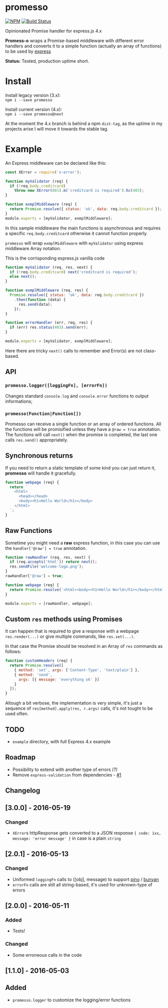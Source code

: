 promesso
========
[![NPM](https://nodei.co/npm/promesso.png)](https://nodei.co/npm/promesso/)
[![Build Status](https://travis-ci.org/colthreepv/promesso.svg?branch=master)](https://travis-ci.org/colthreepv/promesso)

Opinionated Promise handler for express.js 4.x

__Promess-o__ wraps a Promise-based middleware with different error handlers and converts it to a simple function (actually an array of functions) to be used by [express](http://expressjs.com/)

**Status:** Tested, production uptime short.

# Install
Install legacy version (3.x):  
`npm i --save promesso`

Install current version (4.x):  
`npm i --save promesso@next`

At the moment the 4.x branch is behind a npm `dist-tag`, as the uptime in my projects arise I will move it towards the stable tag.

# Example

An Express middleware can be declared like this:
```javascript
const XError = require('x-error');

function myValidator (req) {
  if (!req.body.creditcard)
    throw new XError(801).m('creditcard is required').hc(403);
}

function exmplMiddleware (req) {
  return Promise.resolve({ status: 'ok', data: req.body.creditcard });
}
module.exports = [myValidator, exmplMiddleware];
```

In this sample middleware the main functions is asynchronous and requires a specific `req.body.creditcard` otherwise it cannot function properly.

`promesso` will wrap `exmplMiddleware` with `myValidator` using express middleware Array notation.

This is the corrisponding express.js vanilla code
```javascript
function myValidator (req, res, next) {
  if (!req.body.creditcard) next('creditcard is required');
  else next();
}

function exmplMiddleware (req, res) {
  Promise.resolve({ status: 'ok', data: req.body.creditcard })
    .then(function (data) {
      res.send(data);
    });
}

function errorHandler (err, req, res) {
  if (err) res.status(403).send(err);
}

module.exports = [myValidator, exmplMiddleware];
```

Here there are tricky `next()` calls to remember and Error(s) are not class-based.


## API

### `promesso.logger([loggingFn], [errorFn])`
Changes standard `console.log` and `console.error` functions to output informations;

### `promesso(Function|Function[])`
Promesso can receive a single function or an array of ordered functions.
All the functions will be promisified unless they have a `@raw = true` annotation.
The functions will call `next()` when the promise is completed, the last one calls `res.send()` appropriately.

## Synchronous returns
If you need to return a static template of some kind you can just return it, **promesso** will handle it gracefully.

```javascript
function webpage (req) {
  return `
    <html>
      <head></head>
      <body><h1>Hello World</h1></body>
    </html>
  `;
}
```


## Raw Functions
Sometime you might need a **raw** express function, in this case you can use the `handler['@raw'] = true` annotation.

```javascript
function rawHandler (req, res, next) {
  if (req.accepts('html')) return next();
  res.sendFile('welcome-logo.png');
}
rawHandler['@raw'] = true;

function webpage (req) {
  return Promise.resolve(`<html><body><h1>Hello World</h1></body></html>`)
}

module.exports = [rawHandler, webpage];
```


## Custom `res` methods using Promises
It can happen that is required to give a response with a webpage `res.render(...)` or give multiple commands, like `res.set(...)`.

In that case the Promise should be resolved in an Array of `res` commands as follows:

```javascript
function customHeaders (req) {
  return Promise.resolve([
    { method: 'set', args: ['Content-Type', 'text/plain'] },
    { method: 'send',
      args: [{ message: 'everything ok' }]
    }
  ]);
}
```

Altough a bit verbose, the implementation is very simple, it's just a sequence of `res[method].apply(res, r.args)` calls, it's not tought to be used often.

## TODO

- `example` directory, with full Express 4.x example

## Roadmap

- Possibility to extend with another type of errors *(?)*
- Remove `express-validation` from dependencies - [#1](//github.com/colthreepv/promesso/issues/1)

## Changelog

## [3.0.0] - 2016-05-19
### Changed
- `XError`s httpResponse gets converted to a JSON response `{ code: 1xx, message: 'error message' }` in case is a plain `string`

## [2.0.1] - 2016-05-13
### Changed
- Uniformed `loggingFn` calls to ([obj], message) to support [pino](https://github.com/mcollina/pino) / [bunyan](https://github.com/trentm/node-bunyan)
- `errorFn` calls are still all string-based, it's used for unknown-type of errors

## [2.0.0] - 2016-05-11
### Added
- Tests!

### Changed
- Some erroneous calls in the code

## [1.1.0] - 2016-05-03
## Added
- `promesso.logger` to customize the logging/error functions
